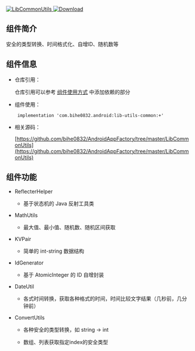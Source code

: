 [![LibCommonUtils](https://img.shields.io/badge/AndroidAppFactory-LibCommonUtils-brightgreen)](#!doc/detail/lib-utils-common.md)[ ![Download](https://api.bintray.com/packages/bihe0832/android/lib-utils-common/images/download.svg) ](https://bintray.com/bihe0832/android/lib-utils-common/_latestVersion)

## 组件简介

安全的类型转换、时间格式化、自增ID、随机数等

## 组件信息

- 仓库引用：

    仓库引用可以参考 [组件使用方式](http://android.bihe0832.com/#!start.md) 中添加依赖的部分

- 组件使用：

	   implementation 'com.bihe0832.android:lib-utils-common:+'

- 相关源码：

    [https://github.com/bihe0832/AndroidAppFactory/tree/master/LibCommonUtils](https://github.com/bihe0832/AndroidAppFactory/tree/master/LibCommonUtils)

## 组件功能

- ReflecterHelper

    - 基于状态机的 Java 反射工具类

- MathUtils    

    - 最大值、最小值、随机数、随机区间获取

- KVPair

    - 简单的 int-string 数据结构
    
- IdGenerator

    - 基于 AtomicInteger 的 ID 自增封装

- DateUtil

    - 各式时间转换，获取各种格式的时间，时间比较文字结果（几秒前，几分钟前）

- ConvertUtils

    - 各种安全的类型转换，如 string -> int
   
    - 数组、列表获取指定index的安全类型
